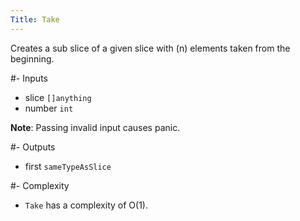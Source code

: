 ```yaml
---
Title: Take
---
```


Creates a sub slice of a given slice with (n) elements taken from the beginning.

#- Inputs
- slice `[]anything`
- number `int`


**Note**: Passing invalid input causes panic.

#- Outputs
- first `sameTypeAsSlice`

#- Complexity
- `Take` has a complexity of O(1).
